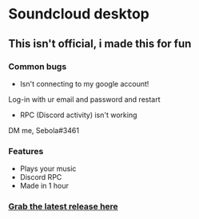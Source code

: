 # Soundcloud desktop

## This isn't official, i made this for fun

### Common bugs

- Isn't connecting to my google account!

Log-in with ur email and password and restart

- RPC (Discord activity) isn't working  

DM me, Sebola#3461

### Features

- Plays your music
- Discord RPC
- Made in 1 hour

### [Grab the latest release here](https://github.com/Sebola3461/soundcloud-desktop/releases/tag/Beta/latest)
